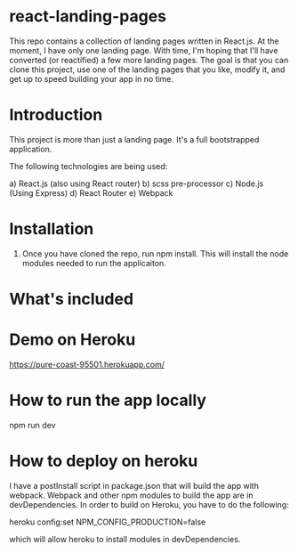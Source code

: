 # react-landing-pages
This repo contains a collection of landing pages written in React.js. At the moment, I have only one landing page. With time, I'm hoping that I'll have converted (or reactified) a few more landing pages. The goal is that you can clone this project, use one of the landing pages that you like, modify it, and get up to speed building your app in no time.

# Introduction
This project is more than just a landing page. It's a full bootstrapped application. 

The following technologies are being used:

  a) React.js (also using React router)
  b) scss pre-processor
  c) Node.js (Using Express)
  d) React Router
  e) Webpack

# Installation
1. Once you have cloned the repo, run npm install. This will install the node modules needed to run the applicaiton.

# What's included

# Demo on Heroku
https://pure-coast-95501.herokuapp.com/

# How to run the app locally
npm run dev

# How to deploy on heroku

I have a postInstall script in package.json that will build the app with webpack.
Webpack and other npm modules to build the app are in devDependencies. In order to build on Heroku, you have to do the following:

heroku config:set NPM_CONFIG_PRODUCTION=false

which will allow heroku to install modules in devDependencies.
